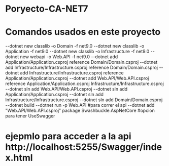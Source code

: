 # Poryecto-CA-NET7
# Comandos usados en este proyecto
--dotnet new classlib -o Domain -f net9.0
--dotnet new classlib -o Application -f net9.0
--dotnet new classlib -o Infrastructure -f net9.0
--dotnet new webapi -o Web.API -f net9.0
--dotnet add Application/Application.csproj reference Domain/Domain.csproj
--dotnet add Infrastructure/Infrastructure.csproj reference Domain/Domain.csproj
--dotnet add Infrastructure/Infrastructure.csproj reference Application/Application.csproj
--dotnet add Web.API/Web.API.csproj reference Application/Application.csproj Infrastructure/Infrastructure.csproj
--dotnet sln add Web.API/Web.API.csproj 
--dotnet sln add Application/Application.csproj
--dotnet sln add Infrastructure/Infrastructure.csproj
--dotnet sln add Domain/Domain.csproj
--dotnet build
--dotnet run -p Web.API #para correr el api
--dotnet add "Web.API/Web.API.csproj" package Swashbuckle.AspNetCore  #opcion para tener UseSwagger
# ejepmlo para acceder a la api http://localhost:5255/Swagger/index.html

